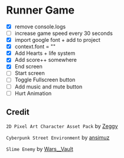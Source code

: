# Runner Game

- [x] remove console.logs
- [ ] increase game speed every 30 seconds
- [x] import google font + add to project
- [x] context.font = ""
- [x] Add Hearts + life system
- [x] Add score++ somewhere
- [x] End screen
- [ ] Start screen
- [ ] Toggle Fullscreen button
- [ ] Add music and mute button
- [ ] Hurt Animation

## Credit

`2D Pixel Art Character Asset Pack` by [Zeggy](https://zegley.itch.io/2d-platformermetroidvania-asset-pack)

`Cyberpunk Street Environment` by [ansimuz](https://ansimuz.itch.io/cyberpunk-street-environment)

`Slime Enemy` by [Wars\_\_Vault](https://warsvault.itch.io/high-fantasy-slime-enemy)
